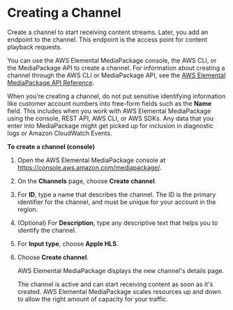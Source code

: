 # Creating a Channel<a name="channels-create"></a>

Create a channel to start receiving content streams\. Later, you add an endpoint to the channel\. This endpoint is the access point for content playback requests\.

You can use the AWS Elemental MediaPackage console, the AWS CLI, or the MediaPackage API to create a channel\. For information about creating a channel through the AWS CLI or MediaPackage API, see the [AWS Elemental MediaPackage API Reference](http://docs.aws.amazon.com/mediapackage/latest/apireference/)\.

When you're creating a channel, do not put sensitive identifying information like customer account numbers into free\-form fields such as the **Name** field\. This includes when you work with AWS Elemental MediaPackage using the console, REST API, AWS CLI, or AWS SDKs\. Any data that you enter into MediaPackage might get picked up for inclusion in diagnostic logs or Amazon CloudWatch Events\.

**To create a channel \(console\)**

1. Open the AWS Elemental MediaPackage console at [https://console\.aws\.amazon\.com/mediapackage/](https://console.aws.amazon.com/mediapackage/)\.

1. On the **Channels** page, choose **Create channel**\.

1. For **ID**, type a name that describes the channel\. The ID is the primary identifier for the channel, and must be unique for your account in the region\.

1. \(Optional\) For **Description**, type any descriptive text that helps you to identify the channel\.

1. For **Input type**, choose **Apple HLS**\.

1. Choose **Create channel**\.

   AWS Elemental MediaPackage displays the new channel's details page\.

   The channel is active and can start receiving content as soon as it's created\. AWS Elemental MediaPackage scales resources up and down to allow the right amount of capacity for your traffic\.